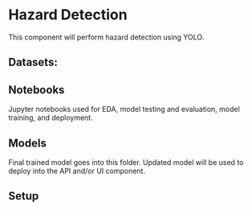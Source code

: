 # Hazard Detection
This component will perform hazard detection using YOLO.

## Datasets:

## Notebooks
Jupyter notebooks used for EDA, model testing and evaluation, model training, and deployment.

## Models 
Final trained model goes into this folder. Updated model will be used to deploy into the API and/or UI component.

## Setup